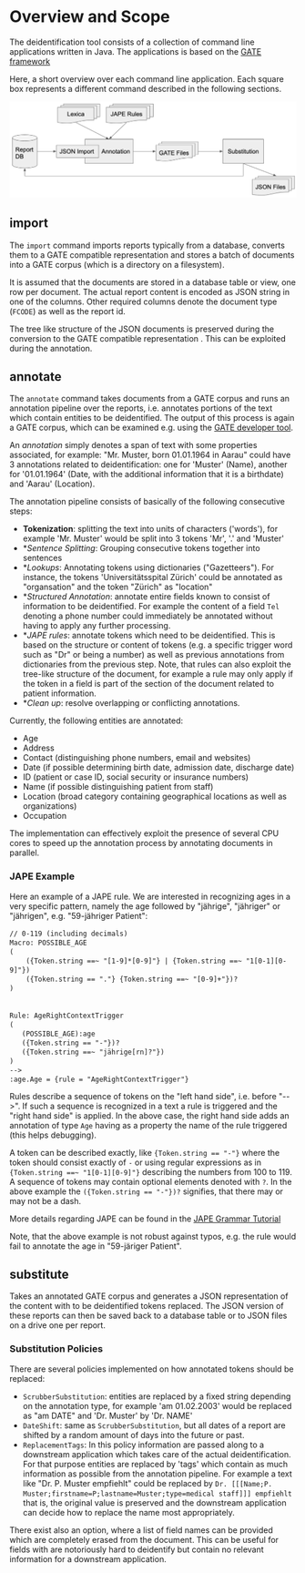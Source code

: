 # Overview and Scope

The deidentification tool consists of a collection of command line applications written in Java.
The applications is based on the [GATE framework](https://gate.ac.uk/)

Here, a short overview over each command line application. Each square box
represents a different command described in the following sections.

![System overview](figs/system_overview.png)


## import

The `import` command imports reports typically from a database, converts them to
a GATE compatible representation and stores a batch of documents into a GATE
corpus (which is a directory on a filesystem).

It is assumed that the documents are stored in a database table or view, one row
per document. The actual report content is encoded as JSON string in one of the columns. Other
required columns denote the document type (`FCODE`) as well as the report id. 

The tree like structure of the JSON documents is preserved during the conversion
to the GATE compatible representation . This can be exploited during the
annotation.

## annotate

The `annotate` command takes documents from a GATE corpus and runs an annotation
pipeline over the reports, i.e. annotates portions of the text which contain
entities to be deidentified. The output of this process is again a GATE corpus,
which can be examined e.g. using the [GATE developer tool](https://gate.ac.uk/download/).

An *annotation* simply denotes a span of text with some properties associated, for
example: "Mr. Muster, born 01.01.1964 in Aarau" could have 3 annotations related
to deidentification: one for 'Muster' (Name), another for '01.01.1964' (Date,
with the additional information that it is a birthdate) and 'Aarau' (Location).

The annotation pipeline consists of basically of the following consecutive steps:
* **Tokenization**: splitting the text into units of characters ('words'), for
  example 'Mr. Muster' would be split into 3 tokens 'Mr', '.' and 'Muster'
* **Sentence Splitting*: Grouping consecutive tokens together into sentences
* **Lookups*: Annotating tokens using dictionaries ("Gazetteers"). For instance, the tokens
  'Universitätsspital Zürich' could be annotated as "organsation" and the token
  "Zürich" as "location"
* **Structured Annotation*: annotate entire fields known to consist of
  information to be deidentified. For example the content of a field `Tel` denoting a phone
  number could immediately be annotated without having to apply any further processing.
* **JAPE rules*: annotate tokens which need to be deidentified. This is based on
  the structure or content of tokens (e.g. a specific trigger word such as "Dr"
  or being a number) as well as  previous annotations from dictionaries from the
  previous step. Note, that rules can also exploit the tree-like structure of
  the document, for example a rule may only apply if the token in a field is
  part of the section of the document related to patient information.
* **Clean up*: resolve overlapping or conflicting annotations.

Currently, the following entities are annotated:
* Age
* Address
* Contact (distinguishing phone numbers, email and websites)
* Date (if possible determining birth date, admission date, discharge date)
* ID (patient or case ID, social security or insurance numbers)  
* Name (if possible distinguishing patient from staff)
* Location (broad category containing geographical locations as well as
  organizations)
* Occupation

The implementation can effectively exploit the presence of several CPU cores to speed up the
annotation process by annotating documents in parallel. 

### JAPE Example

Here an example of a JAPE rule. We are interested in recognizing ages in a very
specific pattern, namely the age followed by "jährige", "jähriger" or
"jährigen", e.g. "59-jähriger Patient":

```
// 0-119 (including decimals)
Macro: POSSIBLE_AGE
(
    ({Token.string ==~ "[1-9]*[0-9]"} | {Token.string ==~ "1[0-1][0-9]"})
    ({Token.string == "."} {Token.string ==~ "[0-9]+"})?
)


Rule: AgeRightContextTrigger
(
   (POSSIBLE_AGE):age
   ({Token.string == "-"})?
   ({Token.string ==~ "jährige[rn]?"})
)
-->
:age.Age = {rule = "AgeRightContextTrigger"}

```

Rules describe a sequence of tokens on the "left hand side", i.e. before "-->". If such a sequence is recognized in a text
a rule is triggered and the "right hand side" is applied. In the above case, the
right hand side adds an annotation of type `Age` having as a property the name
of the rule triggered (this helps debugging).

A token can be described exactly, like `{Token.string == "-"}` where the token
should consist exactly of `-` or using regular expressions as in `{Token.string
==~ "1[0-1][0-9]"}` describing the numbers from 100 to 119. A sequence of tokens
may contain optional elements denoted with `?`. In the above example the
`({Token.string == "-"})?` signifies, that there may or may not be a dash.

More details regarding JAPE can be found in the [JAPE Grammar
Tutorial](https://gate.ac.uk/sale/thakker-jape-tutorial/GATE%20JAPE%20manual.pdf)

Note, that the above example is not robust against typos, e.g. the rule would
fail to annotate the age in "59-järiger Patient".


## substitute

Takes an annotated GATE corpus and generates a JSON representation of the
content with to be deidentified tokens replaced. The JSON version of these reports can
then be saved back to a database table or to JSON files on a drive one per
report.

### Substitution Policies

There are several policies implemented on how annotated tokens should be
replaced:

* `ScrubberSubstitution`: entities are replaced by a fixed string depending on
  the annotation type, for example 'am 01.02.2003' would be replaced as "am
  DATE" and 'Dr. Muster' by 'Dr. NAME'
* `DateShift`: same as `ScrubberSubstitution`, but all dates of a report are shifted by a
  random amount of days into the future or past.
* `ReplacementTags`:  In this policy information are passed along to a
  downstream application which takes care of the actual deidentification. For
  that purpose entities are replaced by 'tags' which contain as much information as
  possible from the annotation pipeline. For example a text like "Dr. P. Muster empfiehlt"
  could be replaced by 
  `Dr. [[[Name;P. Muster;firstname=P;lastname=Muster;type=medical staff]]] empfiehlt`
  that is, the original value is preserved and the downstream application can
  decide how to replace the name most appropriately.
  
There exist also an option, where a list of field names can be provided which
are completely erased from the document. This can be useful for fields with are
notoriously hard to deidentify but contain no relevant information for
a downstream application. 
